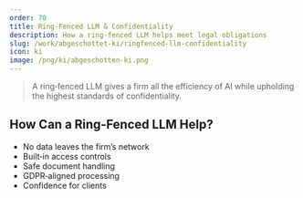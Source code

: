 ```yaml
---
order: 70
title: Ring‑Fenced LLM & Confidentiality
description: How a ring‑fenced LLM helps meet legal obligations
slug: /work/abgeschottet-ki/ringfenced-llm-confidentiality
icon: ki
image: /png/ki/abgeschotten-ki.png
---
```


> A ring‑fenced LLM gives a firm all the efficiency of AI while upholding the highest standards of confidentiality.

## How Can a Ring‑Fenced LLM Help?

- No data leaves the firm’s network
- Built‑in access controls
- Safe document handling
- GDPR‑aligned processing
- Confidence for clients
